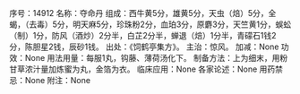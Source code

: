 序号：14912
名称：夺命丹
组成：西牛黄5分，雄黄5分，天虫（焙）5分，全蝎，（去毒）5分，明天麻5分，珍珠粉2分，血珀3分，原麝3分，天竺黄1分，蜈蚣（制）1分，防风（酒炒）2分半，白芷2分半，蝉退（焙）1分半，青礞石1钱2分，陈胆星2钱，辰砂1钱。
出处：《饲鹤亭集方》。
主治：惊风。
加减：None
功效：None
用法用量：每服1丸，钩藤、薄荷汤化下。
制备方法：上为细末，用粉甘草浓汁量加炼蜜为丸，金箔为衣。
临床应用：None
各家论述：None
用药禁忌：None
附注：None
